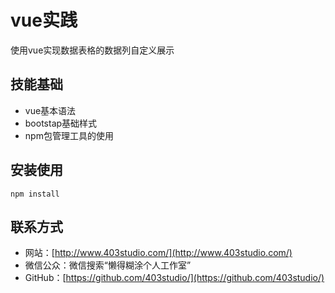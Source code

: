 # vue实践
使用vue实现数据表格的数据列自定义展示
## 技能基础
* vue基本语法
* bootstap基础样式
* npm包管理工具的使用
## 安装使用
`npm install`

## 联系方式
* 网站：[http://www.403studio.com/](http://www.403studio.com/)
* 微信公众：微信搜索“懒得糊涂个人工作室”
* GitHub：[https://github.com/403studio/](https://github.com/403studio/)
